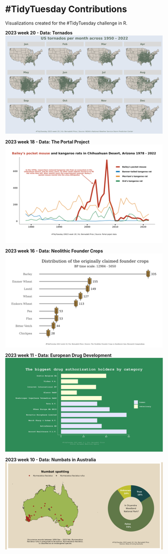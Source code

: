 # #TidyTuesday Contributions
Visualizations created for the #TidyTuesday challenge in R.

**2023 week 20 - Data: Tornados**
![Alt text](tornados.png)

**2023 week 18 - Data: The Portal Project**
![Alt text](pportal.png)

**2023 week 16 - Data: Neolithic Founder Crops**
![Alt text](crops09062023.png)

**2023 week 11 - Data: European Drug Development**
![Alt text](drugs07062023.png)

**2023 week 10 - Data: Numbats in Australia** 
![Alt text](numbats07062023.png)

